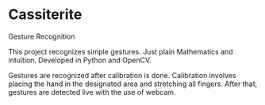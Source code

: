 # Cassiterite
Gesture Recognition

This project recognizes simple gestures. Just plain Mathematics and intuition.
Developed in Python and OpenCV.

Gestures are recognized after calibration is done. Calibration involves placing the hand in the designated area and stretching all fingers.
After that, gestures are detected live with the use of webcam.
